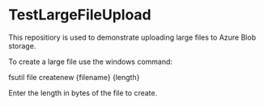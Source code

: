 # TestLargeFileUpload

This repositiory is used to demonstrate uploading large files to Azure Blob storage.

To create a large file use the windows command:

fsutil file createnew {filename} {length}

Enter the length in bytes of the file to create.
